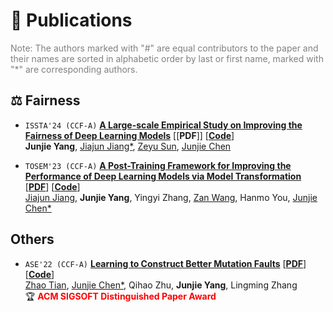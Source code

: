 # 📑 Publications

<span style="color: gray">Note: The authors marked with "#" are equal contributors to the paper and their names are sorted in alphabetic order by last or first name, marked with "*" are corresponding authors.</span>

## ⚖️ Fairness

- ``ISSTA'24 (CCF-A)`` [**A Large-scale Empirical Study on Improving the Fairness of Deep Learning Models**](https://arxiv.org/abs/2401.03695) \[[**PDF**]\] \[[**Code**](https://github.com/junjie1003/DL-Fairness-Study)\]  
**Junjie Yang**, [Jiajun Jiang\*](https://xgdsmileboy.github.io/), [Zeyu Sun](https://zysszy.github.io/), [Junjie Chen](https://sites.google.com/site/junjiechen08/)

- ``TOSEM'23 (CCF-A)`` [**A Post-Training Framework for Improving the Performance of Deep Learning Models via Model Transformation**](https://dl.acm.org/doi/10.1145/3630011) \[[**PDF**](../../publications/tosem23-fairness.pdf)\] \[[**Code**](https://github.com/junjie1003/FMT)\]  
[Jiajun Jiang](https://xgdsmileboy.github.io/), **Junjie Yang**,  Yingyi Zhang, [Zan Wang](https://tjusail.github.io/people/wangzan.html), Hanmo You, [Junjie Chen\*](https://sites.google.com/site/junjiechen08/)

## Others

- ``ASE'22 (CCF-A)`` [**Learning to Construct Better Mutation Faults**](https://dl.acm.org/doi/abs/10.1145/3551349.3556949) \[[**PDF**](../../publications/ase22-leam.pdf)\] \[[**Code**](https://github.com/tianzhaotju/LEAM)\]  
[Zhao Tian](https://tianzhaotju.github.io/), [Junjie Chen\*](https://sites.google.com/site/junjiechen08/), Qihao Zhu, **Junjie Yang**,  Lingming Zhang  
🏆 <span style="color:red"><strong> ACM SIGSOFT Distinguished Paper Award </strong></span>
